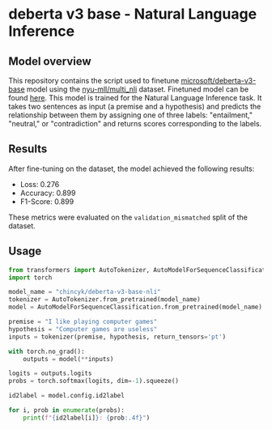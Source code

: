 # deberta v3 base - Natural Language Inference

## Model overview
This repository contains the script used to finetune [microsoft/deberta-v3-base](https://huggingface.co/microsoft/deberta-v3-base) model using the [nyu-mll/multi_nli](https://huggingface.co/datasets/nyu-mll/multi_nli) dataset. Finetuned model can be found [here](https://huggingface.co/chincyk/deberta-v3-base-nli).
This model is trained for the Natural Language Inference task. It takes two sentences as input (a premise and a hypothesis) and predicts the relationship between them by assigning one of three labels: "entailment," "neutral," or "contradiction" and returns scores corresponding to the labels.

## Results
After fine-tuning on the dataset, the model achieved the following results:

- Loss: 0.276
- Accuracy: 0.899
- F1-Score: 0.899

These metrics were evaluated on the `validation_mismatched` split of the dataset.

## Usage
```python
from transformers import AutoTokenizer, AutoModelForSequenceClassification
import torch

model_name = "chincyk/deberta-v3-base-nli"
tokenizer = AutoTokenizer.from_pretrained(model_name)
model = AutoModelForSequenceClassification.from_pretrained(model_name)

premise = "I like playing computer games"
hypothesis = "Computer games are useless"
inputs = tokenizer(premise, hypothesis, return_tensors='pt')

with torch.no_grad():
    outputs = model(**inputs)

logits = outputs.logits
probs = torch.softmax(logits, dim=-1).squeeze()

id2label = model.config.id2label

for i, prob in enumerate(probs):
    print(f"{id2label[i]}: {prob:.4f}")
```
